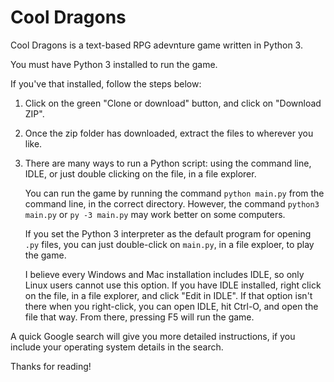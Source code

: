 # Cool Dragons

Cool Dragons is a text-based RPG adevnture game written in Python 3.

You must have Python 3 installed to run the game.

If you've that installed, follow the steps below:
1. Click on the green "Clone or download" button, and click on "Download ZIP".
2. Once the zip folder has downloaded, extract the files to wherever you like.
3. There are many ways to run a Python script: using the command line, IDLE, or just 
   double clicking on the file, in a file explorer.
   
   You can run the game by running the command `python main.py` from the command line, 
   in the correct directory. However, the command `python3 main.py` or `py -3 main.py` 
   may work better on some computers. 
   
   If you set the Python 3 interpreter as the  default program for opening `.py` files, you 
   can just double-click on `main.py`, in a file exploer, to play the game.
   
   I believe every Windows and Mac installation includes IDLE, so only Linux users cannot use this option.
   If you have IDLE installed, right click on the file, in a file explorer, and click
   "Edit in IDLE". If that option isn't there when you right-click, you can open IDLE, hit Ctrl-O, and 
   open the file that way. From there, pressing F5 will run the game.

A quick Google search will give you more detailed instructions, if you include your operating system details in the 
search.

Thanks for reading!
